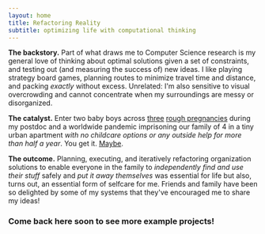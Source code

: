 ```yaml
---
layout: home
title: Refactoring Reality
subtitle: optimizing life with computational thinking
---
```


**The backstory.** Part of what draws me to Computer Science research is my general love of thinking about optimal solutions given a set of 
constraints, and testing out (and measuring the success of) new ideas. I like playing strategy board games, 
planning routes to minimize travel time and distance, and packing *exactly* without excess.
Unrelated: I'm also sensitive to visual overcrowding and cannot concentrate when my surroundings are messy or disorganized.

**The catalyst.** Enter two baby boys across [three](https://www.who.int/news-room/spotlight/why-we-need-to-talk-about-losing-a-baby) [rough pregnancies](https://en.wikipedia.org/wiki/Hyperemesis_gravidarum) 
during my postdoc and a worldwide pandemic imprisoning our family of 4 in a tiny urban apartment 
*with no childcare options or any outside help for more than half a year*. 
You get it. [Maybe](https://www.americanprogress.org/article/covid-19-pandemic-forcing-millennial-mothers-workforce/).

**The outcome.** Planning, executing, and iteratively refactoring organization solutions to enable everyone in the family to 
*independently find and use their stuff* safely and *put it away themselves* was essential for life but also, turns out, an essential form of selfcare for me. 
Friends and family have been so delighted by some of my systems that they've encouraged me to share my ideas!  

### Come back here soon to see more example projects!